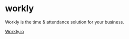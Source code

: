 # workly
Workly is the time &amp; attendance solution for your business.

[Workly.io](http://workly.io)
